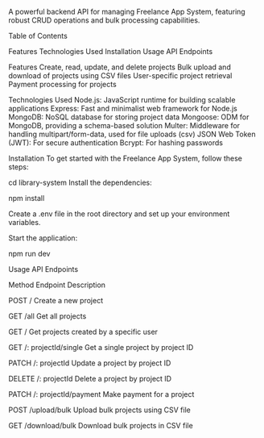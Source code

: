 A powerful backend API for managing Freelance App System, featuring robust CRUD operations and bulk processing capabilities.

Table of Contents

Features
Technologies Used
Installation
Usage
API Endpoints


Features
Create, read, update, and delete projects
Bulk upload and download of projects using CSV files
User-specific project retrieval
Payment processing for projects


Technologies Used
Node.js: JavaScript runtime for building scalable applications
Express: Fast and minimalist web framework for Node.js
MongoDB: NoSQL database for storing project data
Mongoose: ODM for MongoDB, providing a schema-based solution
Multer: Middleware for handling multipart/form-data, used for file uploads (csv)
JSON Web Token (JWT): For secure authentication
Bcrypt: For hashing passwords


Installation
To get started with the Freelance App System, follow these steps:

cd library-system
Install the dependencies:


npm install

Create a .env file in the root directory and set up your environment variables.

Start the application:

npm run dev

Usage
API Endpoints

Method	Endpoint	Description

POST	/	    Create a new project

GET    	/all	Get all projects

GET 	/	    Get projects created by a specific user

GET	    /:      projectId/single	Get a single project by project ID

PATCH	/:      projectId	Update a project by project ID

DELETE	/:      projectId	Delete a project by project ID

PATCH	/:      projectId/payment	Make payment for a project

POST	/upload/bulk	Upload bulk projects using CSV file

GET	/download/bulk	Download bulk projects in CSV file
